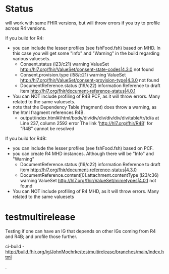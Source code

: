 # Status

will work with same FHIR versions, but will throw errors if you try to profile across R4 versions.

If you build for R4:

- you can include the lesser profiles (see fshFood.fsh) based on MHD. In this case you will get some "Info" and "Warning" in the build regarding various valuesets.
  - Consent.status (l23/c21)	warning	ValueSet http://hl7.org/fhir/ValueSet/consent-state-codes|4.3.0 not found
  - Consent.provision.type (l58/c21)	warning	ValueSet http://hl7.org/fhir/ValueSet/consent-provision-type|4.3.0 not found
  - DocumentReference.status (l19/c22)	information	Reference to draft item http://hl7.org/fhir/document-reference-status|4.0.1
- You can NOT include profiling of R4B PCF, as it will throw errors. Many related to the same valuesets.
- note that the Dependency Table (fragment) does throw a warning, as the html fragment references R4B.
  - output\index​.html​#​/html​/body​/div​/div​/div​/div​/div​/div​/table​/tr​/td​/a at Line 237, column 2592	error	The link 'http://hl7.org/fhir/R4B' for "R4B" cannot be resolved

If you build for R4B:

- you can include the lesser profiles (see fshFood.fsh) based on PCF.
- you can create R4 MHD instances. Although there will be "Info" and "Warning"
  - DocumentReference.status (l19/c22)	information	Reference to draft item http://hl7.org/fhir/document-reference-status|4.3.0
  - DocumentReference​.content[0]​.attachment​.contentType (l23​/c36)	warning	ValueSet http://hl7.org/fhir/ValueSet/mimetypes|4.0.1 not found
- You can NOT include profiling of R4 MHD, as it will throw errors. Many related to the same valuesets

# testmultirelease


Testing if one can have an IG that depends on other IGs coming from R4 and R4B; and profile those further.

ci-build - http://build.fhir.org/ig/JohnMoehrke/testmultirelease/branches/main/index.html

.
